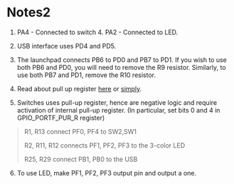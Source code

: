 # Notes2
1. PA4 - Connected to switch 4.
   PA2 - Connected to LED.

2. USB interface uses PD4 and PD5.

3. The launchpad connects PB6 to PD0 and PB7 to PD1.
   If you wish to use both PB6 and PD0, you will 
   need to remove the R9 resistor. Similarly, to use both PB7 and PD1, remove the R10 resistor.

1. Read about pull up register [here](https://filderbaer.wordpress.com/2014/12/30/2-gpio-programming) or [simply](https://learn.sparkfun.com/tutorials/pull-up-resistors).


5. Switches uses pull-up register, hence are negative logic and require activation of internal pull-up register.
   (In particular, set bits 0 and 4 in GPIO_PORTF_PUR_R register)

> R1, R13 connect PF0, PF4 to SW2,SW1 
> 
> 
> R2, R11, R12 connects PF1, PF2, PF3 to the 3-color LED
> 
> R25, R29 connect PB1, PB0 to the USB

6. To use LED, make PF1, PF2, PF3 output pin and output a one.